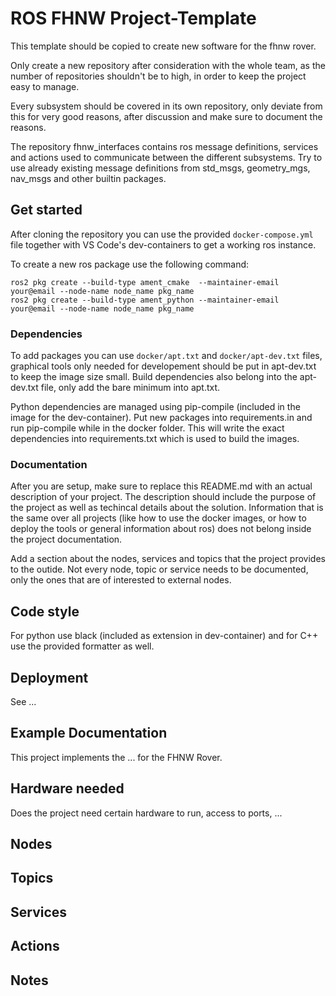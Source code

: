 # ROS FHNW Project-Template

This template should be copied to create new software for the fhnw rover.

Only create a new repository after consideration with the whole team, as the number of repositories shouldn't be to high, in order to keep the project easy to manage.

Every subsystem should be covered in its own repository, only deviate from this for very good reasons, after discussion and make sure to document the reasons.

The repository fhnw_interfaces contains ros message definitions, services and actions used to communicate between the different subsystems. Try to use already existing message definitions from std_msgs, geometry_mgs, nav_msgs and other builtin packages.

## Get started

After cloning the repository you can use the provided `docker-compose.yml` file together with VS Code's dev-containers to get a working ros instance.

To create a new ros package use the following command:

```
ros2 pkg create --build-type ament_cmake  --maintainer-email your@email --node-name node_name pkg_name
ros2 pkg create --build-type ament_python --maintainer-email your@email --node-name node_name pkg_name
```

### Dependencies

To add packages you can use `docker/apt.txt` and `docker/apt-dev.txt` files, graphical tools only needed for developement should be put in apt-dev.txt to keep the image size small. Build dependencies also belong into the apt-dev.txt file, only add the bare minimum into apt.txt.

Python dependencies are managed using pip-compile (included in the image for the dev-container). Put new packages into requirements.in and run pip-compile while in the docker folder. This will write the exact dependencies into requirements.txt which is used to build the images.


### Documentation

After you are setup, make sure to replace this README.md with an actual description of your project. The description should include the purpose of the project as well as techincal details about the solution. Information that is the same over all projects (like how to use the docker images, or how to deploy the tools or general information about ros) does not belong inside the project documentation.

Add a section about the nodes, services and topics that the project provides to the outide. Not every node, topic or service needs to be documented, only the ones that are of interested to external nodes.

## Code style

For python use black (included as extension in dev-container) and for C++ use the provided formatter as well.

## Deployment

See ...

## Example Documentation

This project implements the ... for the FHNW Rover.

## Hardware needed

Does the project need certain hardware to run, access to ports, ...

## Nodes

## Topics

## Services

## Actions

## Notes
